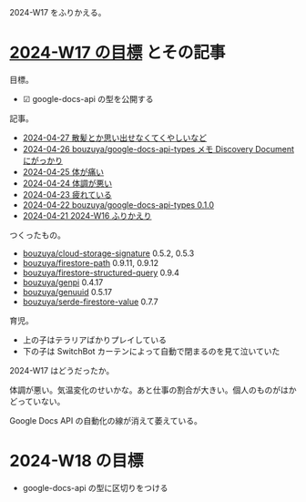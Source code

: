 2024-W17 をふりかえる。

# [2024-W17 の目標][2024-04-21] とその記事

目標。

- ☑ google-docs-api の型を公開する

記事。

- [2024-04-27 散髪とか思い出せなくてくやしいなど][2024-04-27]
- [2024-04-26 bouzuya/google-docs-api-types メモ Discovery Document にがっかり][2024-04-26]
- [2024-04-25 体が痛い][2024-04-25]
- [2024-04-24 体調が悪い][2024-04-24]
- [2024-04-23 疲れている][2024-04-23]
- [2024-04-22 bouzuya/google-docs-api-types 0.1.0][2024-04-22]
- [2024-04-21 2024-W16 ふりかえり][2024-04-21]

つくったもの。

- [bouzuya/cloud-storage-signature] 0.5.2, 0.5.3
- [bouzuya/firestore-path] 0.9.11, 0.9.12
- [bouzuya/firestore-structured-query] 0.9.4
- [bouzuya/genpi] 0.4.17
- [bouzuya/genuuid] 0.5.17
- [bouzuya/serde-firestore-value] 0.7.7

育児。

- 上の子はテラリアばかりプレイしている
- 下の子は SwitchBot カーテンによって自動で閉まるのを見て泣いていた

2024-W17 はどうだったか。

体調が悪い。気温変化のせいかな。あと仕事の割合が大きい。個人のものがはかどっていない。

Google Docs API の自動化の線が消えて萎えている。

# 2024-W18 の目標

- google-docs-api の型に区切りをつける

[2024-04-21]: https://blog.bouzuya.net/2024/04/21/
[2024-04-22]: https://blog.bouzuya.net/2024/04/22/
[2024-04-23]: https://blog.bouzuya.net/2024/04/23/
[2024-04-24]: https://blog.bouzuya.net/2024/04/24/
[2024-04-25]: https://blog.bouzuya.net/2024/04/25/
[2024-04-26]: https://blog.bouzuya.net/2024/04/26/
[2024-04-27]: https://blog.bouzuya.net/2024/04/27/
[bouzuya/cloud-storage-signature]: https://github.com/bouzuya/cloud-storage-signature
[bouzuya/firestore-path]: https://github.com/bouzuya/firestore-path
[bouzuya/firestore-structured-query]: https://github.com/bouzuya/firestore-structured-query
[bouzuya/genpi]: https://github.com/bouzuya/genpi
[bouzuya/genuuid]: https://github.com/bouzuya/genuuid
[bouzuya/serde-firestore-value]: https://github.com/bouzuya/serde-firestore-value
